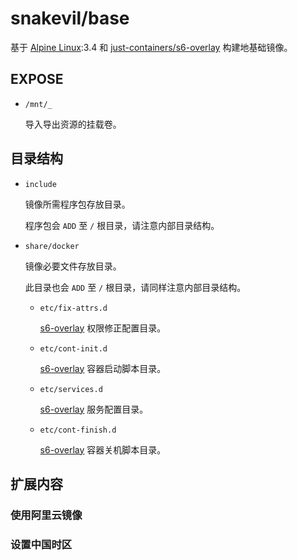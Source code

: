 snakevil/base
===

基于 [Alpine Linux][alpine]:3.4 和 [just-containers/s6-overlay][s6-overlay] 构建地基础镜像。

[alpine]: http://alpinelinux.org
[s6-overlay]: https://github.com/just-containers/s6-overlay

EXPOSE
---

* `/mnt/_`

    导入导出资源的挂载卷。

目录结构
---

* `include`

    镜像所需程序包存放目录。

    程序包会 `ADD` 至 `/` 根目录，请注意内部目录结构。

* `share/docker`

    镜像必要文件存放目录。

    此目录也会 `ADD` 至 `/` 根目录，请同样注意内部目录结构。

    * `etc/fix-attrs.d`

        [s6-overlay][] 权限修正配置目录。

    * `etc/cont-init.d`

        [s6-overlay][] 容器启动脚本目录。

    * `etc/services.d`

        [s6-overlay][] 服务配置目录。

    * `etc/cont-finish.d`

        [s6-overlay][] 容器关机脚本目录。

扩展内容
---

### 使用阿里云镜像

### 设置中国时区
